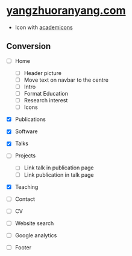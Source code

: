 # [yangzhuoranyang.com](https://yangzhuoranyang.com)


- Icon with [academicons](http://blog.schochastics.net/post/academicons-my-first-quarto-extension/)

## Conversion

- [ ] Home
   - [ ] Header picture
   - [ ] Move text on navbar to the centre
   - [ ] Intro
   - [ ] Format Education
   - [ ] Research interest
   - [ ] Icons
- [x] Publications
- [x] Software
- [x] Talks
- [ ] Projects
   - [ ] Link talk in publication page
   - [ ] Link publication in talk page
- [x] Teaching
- [ ] Contact
- [ ] CV
- [ ] Website search
- [ ] Google analytics
- [ ] Footer

